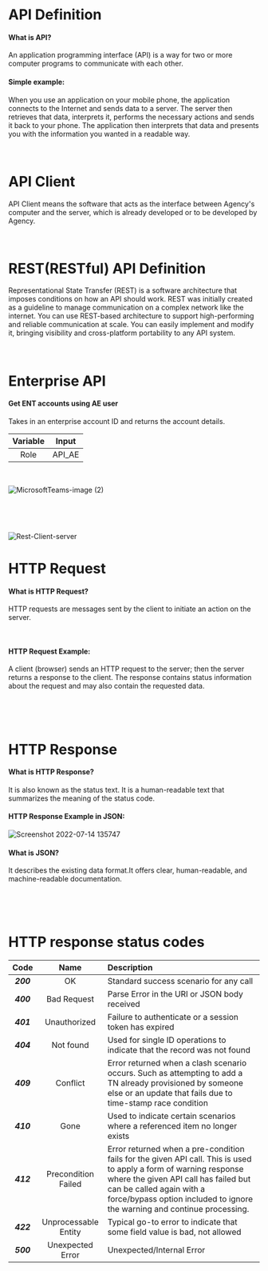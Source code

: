 # API Definition

#### What is API?

An application programming interface (API) is a way for two or more computer programs to communicate with each other.

#### Simple example:

When you use an application on your mobile phone, the application connects to the Internet and sends data to a server. The server then retrieves that data, interprets it, performs the necessary actions and sends it back to your phone. The application then interprets that data and presents you with the information you wanted in a readable way. 

<p>&nbsp;</p>

# API Client
API Client means the software that acts as the interface between Agency's computer and the server, which is already developed or to be developed by Agency.

<p>&nbsp;</p>

# REST(RESTful) API Definition
Representational State Transfer (REST) is a software architecture that imposes conditions on how an API should work. REST was initially created as a guideline to manage communication on a complex network like the internet. You can use REST-based architecture to support high-performing and reliable communication at scale. You can easily implement and modify it, bringing visibility and cross-platform portability to any API system.
<p>&nbsp;</p>


# Enterprise API

#### Get ENT accounts using AE user

Takes in an enterprise account ID and returns the account details.

|Variable|Input |
|:------:|:----:|
|Role    |API_AE|

<p>&nbsp;</p>

![MicrosoftTeams-image (2)](https://user-images.githubusercontent.com/85736827/178970712-428945bf-5bd1-42d5-a711-5fbac60f6072.png)

<br />


<p>&nbsp;</p>


![Rest-Client-server](https://user-images.githubusercontent.com/85736827/178935149-90295356-4d6a-48e3-b701-5b743fe2dd58.png)


# HTTP Request

#### What is HTTP Request?
HTTP requests are messages sent by the client to initiate an action on the server.
<p>&nbsp;</p>

#### HTTP Request Example:

A client (browser) sends an HTTP request to the server; then the server returns a response to the client. The response contains status information about the request and may also contain the requested data.

<p>&nbsp;</p>
<p>&nbsp;</p>

# HTTP Response

#### What is HTTP Response?
It is also known as the status text. It is a human-readable text that summarizes the meaning of the status code.

#### HTTP Response Example in JSON:
![Screenshot 2022-07-14 135747](https://user-images.githubusercontent.com/85736827/178967853-73d35bfb-3393-4fcc-88ea-fef8701f02d4.png)


#### What is JSON?
It describes the existing data format.It offers clear, human-readable, and machine-readable documentation.


<p>&nbsp;</p>
<p>&nbsp;</p>

# HTTP response status codes

|Code     |Name    |Description   |
|:-------:|:------:|:---------------|
|***200***|OK      |Standard success scenario for any call|
|***400***|Bad Request|Parse Error in the URI or JSON body received|
|***401***|Unauthorized|Failure to authenticate or a session token has expired|
|***404***|Not found|Used for single ID operations to indicate that the record was not found|
|***409***|Conflict|Error returned when a clash scenario occurs. Such as attempting to add a TN already provisioned by someone else or an update that fails due to time-stamp race condition|
|***410***|Gone|Used to indicate certain scenarios where a referenced item no longer exists|
|***412***|Precondition Failed	|Error returned when a pre-condition fails for the given API call. This is used to apply a form of warning response where the given API call has failed but can be called again with a force/bypass option included to ignore the warning and continue processing.|
|***422***|Unprocessable Entity|Typical go-to error to indicate that some field value is bad, not allowed|
|***500***|Unexpected Error	|Unexpected/Internal Error|





